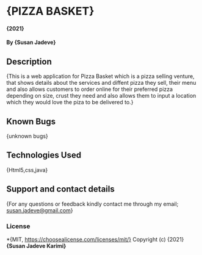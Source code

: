 # {PIZZA BASKET}
#### {2021}
#### By **{Susan Jadeve}**
## Description
{This is a web application for Pizza Basket which is a pizza selling venture, that shows details about the services and diffent pizza they sell, their menu and also allows customers to order online for their preferred pizza depending on size, crust they need and also allows them to input a location which they would love the piza to be delivered to.}
## Known Bugs
{unknown bugs}
## Technologies Used
{Html5,css,java}
## Support and contact details
{For any questions or feedback kindly contact me through my email; susan.jadeve@gmail.com}
### License
*{MIT, https://choosealicense.com/licenses/mit/}
Copyright (c) {2021} **{Susan Jadeve Karimi}**